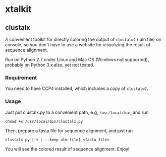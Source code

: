 # xtalkit

## clustalx

A convenient toolkit for directly coloring the output of `clustalw2` (.aln file) on console, so you don't have to use a website for visualizing the result of sequence alignment.

Run on Python 2.7 under Linux and Mac OS (Windows not supported), probably on Python 3.x also, yet not tested.

### Requirement

You need to have CCP4 installed, which includes a copy of `clustalw2`.

### Usage

Just put clustalx.py to a convenient path, e.g, `/usr/local/bin`, and run

```shell
chmod +x /usr/local/bin/clustalx.py
```

Then, prepare a fasta file for sequence alignment, and just run

```shell
clustalx.py [-k | --keep-aln-file] <fasta_file>
```

You will see the colored result of sequence alignment. Enjoy!
